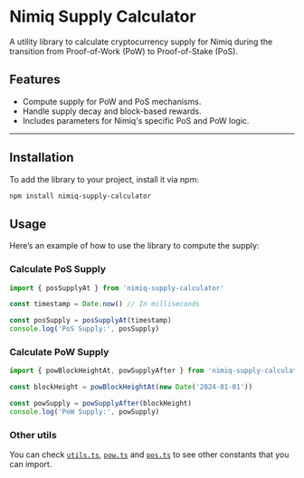 # Nimiq Supply Calculator

A utility library to calculate cryptocurrency supply for Nimiq during the transition from Proof-of-Work (PoW) to Proof-of-Stake (PoS).

## Features

- Compute supply for PoW and PoS mechanisms.
- Handle supply decay and block-based rewards.
- Includes parameters for Nimiq's specific PoS and PoW logic.

---

## Installation

To add the library to your project, install it via npm:

```bash
npm install nimiq-supply-calculator
```

## Usage

Here’s an example of how to use the library to compute the supply:

### Calculate PoS Supply

```ts
import { posSupplyAt } from 'nimiq-supply-calculator'

const timestamp = Date.now() // In milliseconds

const posSupply = posSupplyAt(timestamp)
console.log('PoS Supply:', posSupply)
```

### Calculate PoW Supply

```ts
import { powBlockHeightAt, powSupplyAfter } from 'nimiq-supply-calculator'

const blockHeight = powBlockHeightAt(new Date('2024-01-01'))

const powSupply = powSupplyAfter(blockHeight)
console.log('PoW Supply:', powSupply)
```

### Other utils

You can check [`utils.ts`](./src/utils.ts), [`pow.ts`](./src/pow.ts) and [`pos.ts`](./src/pos.ts) to see other constants that you can import.
